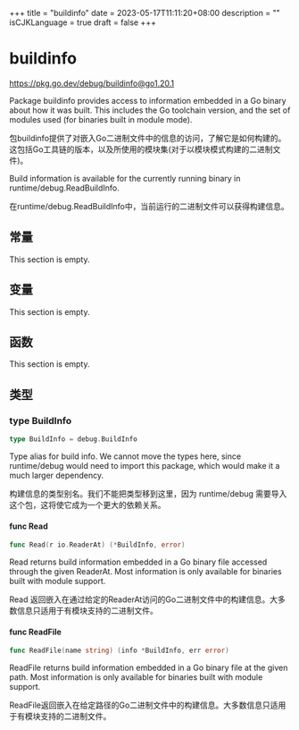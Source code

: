 +++
title = "buildinfo"
date = 2023-05-17T11:11:20+08:00
description = ""
isCJKLanguage = true
draft = false
+++
# buildinfo

https://pkg.go.dev/debug/buildinfo@go1.20.1

Package buildinfo provides access to information embedded in a Go binary about how it was built. This includes the Go toolchain version, and the set of modules used (for binaries built in module mode).

包buildinfo提供了对嵌入Go二进制文件中的信息的访问，了解它是如何构建的。这包括Go工具链的版本，以及所使用的模块集(对于以模块模式构建的二进制文件)。

Build information is available for the currently running binary in runtime/debug.ReadBuildInfo.

在runtime/debug.ReadBuildInfo中，当前运行的二进制文件可以获得构建信息。

## 常量 

This section is empty.

## 变量

This section is empty.

## 函数

This section is empty.

## 类型

### type BuildInfo 

``` go 
type BuildInfo = debug.BuildInfo
```

Type alias for build info. We cannot move the types here, since runtime/debug would need to import this package, which would make it a much larger dependency.

构建信息的类型别名。我们不能把类型移到这里，因为 runtime/debug 需要导入这个包，这将使它成为一个更大的依赖关系。

#### func Read 

``` go 
func Read(r io.ReaderAt) (*BuildInfo, error)
```

Read returns build information embedded in a Go binary file accessed through the given ReaderAt. Most information is only available for binaries built with module support.

Read 返回嵌入在通过给定的ReaderAt访问的Go二进制文件中的构建信息。大多数信息只适用于有模块支持的二进制文件。

#### func ReadFile 

``` go 
func ReadFile(name string) (info *BuildInfo, err error)
```

ReadFile returns build information embedded in a Go binary file at the given path. Most information is only available for binaries built with module support.

ReadFile返回嵌入在给定路径的Go二进制文件中的构建信息。大多数信息只适用于有模块支持的二进制文件。